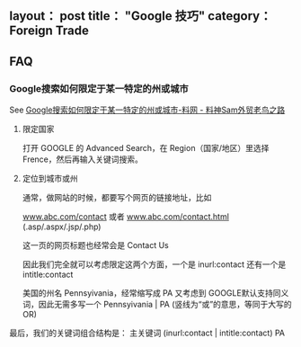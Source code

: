 layout： post
title： "Google 技巧"
category： Foreign Trade
---

## FAQ

### Google搜索如何限定于某一特定的州或城市

See [Google搜索如何限定于某一特定的州或城市-料网 - 料神Sam外贸老鸟之路](http://www.liaosam.com/google-how-to-limit-the-result-within-a-certain-state-or-city.html)

1. 限定国家

    打开 GOOGLE 的 Advanced Search，在 Region（国家/地区）里选择 Frence，然后再输入关键词搜索。

2. 定位到城市或州

    通常，做网站的时候，都要写个网页的链接地址，比如

    www.abc.com/contact 或者 www.abc.com/contact.html (.asp/.aspx/.jsp/.php)

    这一页的网页标题也经常会是 Contact Us

    因此我们完全就可以考虑限定这两个方面，一个是 inurl:contact  还有一个是 intitle:contact

    美国的州名 Pennsyivania，经常缩写成 PA 又考虑到 GOOGLE默认支持同义词，因此无需多写一个  Pennsyivania | PA  (竖线为“或”的意思，等同于大写的OR)

最后，我们的关键词组合结构是：  主关键词 (inurl:contact | intitle:contact) PA